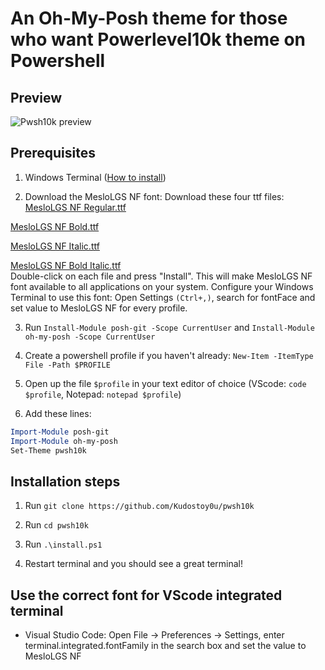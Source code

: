 # An Oh-My-Posh theme for those who want Powerlevel10k theme on Powershell

## Preview

![Pwsh10k preview](https://i.ibb.co/DGGY219/pwsh10k.png)

## Prerequisites

1. Windows Terminal ([How to install](https://docs.microsoft.com/en-us/windows/terminal/get-started "Install Windows Terminal"))

2. Download the MesloLGS NF font:
Download these four ttf files:
[MesloLGS NF Regular.ttf](https://github.com/romkatv/dotfiles-public/raw/master/.local/share/fonts/NerdFonts/MesloLGS%20NF%20Regular.ttf)

[MesloLGS NF Bold.ttf](https://github.com/romkatv/dotfiles-public/raw/master/.local/share/fonts/NerdFonts/MesloLGS%20NF%20Bold.ttf)

[MesloLGS NF Italic.ttf](https://github.com/romkatv/dotfiles-public/raw/master/.local/share/fonts/NerdFonts/MesloLGS%20NF%20Italic.ttf)

[MesloLGS NF Bold Italic.ttf](https://github.com/romkatv/dotfiles-public/raw/master/.local/share/fonts/NerdFonts/MesloLGS%20NF%20Bold%20Italic.ttf)
<br>
Double-click on each file and press "Install". This will make MesloLGS NF font available to all applications on your system. Configure your Windows Terminal to use this font:
Open Settings  `(Ctrl+,)`, search for fontFace and set value to MesloLGS NF for every profile.

3. Run `Install-Module posh-git -Scope CurrentUser` and `Install-Module oh-my-posh -Scope CurrentUser`

4. Create a powershell profile if you haven't already: `New-Item -ItemType File -Path $PROFILE`

5. Open up the file `$profile` in your text editor of choice (VScode: `code $profile`, Notepad: `notepad $profile`)

6. Add these lines: 

```powershell
Import-Module posh-git
Import-Module oh-my-posh
Set-Theme pwsh10k
```

## Installation steps

1. Run `git clone https://github.com/Kudostoy0u/pwsh10k`

2. Run `cd pwsh10k`

3. Run `.\install.ps1`

4. Restart terminal and you should see a great terminal!

## Use the correct font for VScode integrated terminal

* Visual Studio Code: Open File → Preferences → Settings, enter terminal.integrated.fontFamily in the search box and set the value to MesloLGS NF
